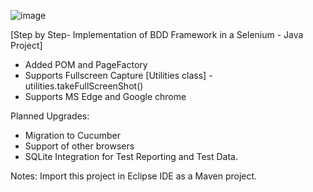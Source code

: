 ![image](https://github.com/user-attachments/assets/c6c316f8-6712-4126-aac2-e5bca16bd7f8)

[Step by Step- Implementation of BDD Framework in a Selenium - Java Project]

- Added POM and PageFactory
- Supports Fullscreen Capture [Utilities class] - utilities.takeFullScreenShot()
- Supports MS Edge and Google chrome

Planned Upgrades:
- Migration to Cucumber
- Support of other browsers
- SQLite Integration for Test Reporting and Test Data.

Notes:
Import this project in Eclipse IDE as a Maven project.
